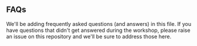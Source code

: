 ## FAQs

We'll be adding frequently asked questions (and answers) in this file. If you have questions that didn't get answered during the workshop, please raise an issue on this repository and we'll be sure to address those here.
